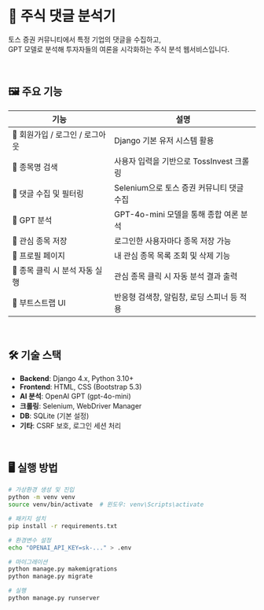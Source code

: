 # 🧠 주식 댓글 분석기

토스 증권 커뮤니티에서 특정 기업의 댓글을 수집하고,  
GPT 모델로 분석해 투자자들의 여론을 시각화하는 주식 분석 웹서비스입니다.

<br>

## 🖼 주요 기능

| 기능                           | 설명                                       |
| ------------------------------ | ------------------------------------------ |
| 🔐 회원가입 / 로그인 / 로그아웃 | Django 기본 유저 시스템 활용               |
| 📝 종목명 검색                  | 사용자 입력을 기반으로 TossInvest 크롤링   |
| 💬 댓글 수집 및 필터링          | Selenium으로 토스 증권 커뮤니티 댓글 수집  |
| 🤖 GPT 분석                     | GPT-4o-mini 모델을 통해 종합 여론 분석     |
| 📌 관심 종목 저장               | 로그인한 사용자마다 종목 저장 가능         |
| 👤 프로필 페이지                | 내 관심 종목 목록 조회 및 삭제 기능        |
| 🔄 종목 클릭 시 분석 자동 실행  | 관심 종목 클릭 시 자동 분석 결과 출력      |
| 🎨 부트스트랩 UI                | 반응형 검색창, 알림창, 로딩 스피너 등 적용 |

<br>

## 🛠 기술 스택

- **Backend**: Django 4.x, Python 3.10+
- **Frontend**: HTML, CSS (Bootstrap 5.3)
- **AI 분석**: OpenAI GPT (gpt-4o-mini)
- **크롤링**: Selenium, WebDriver Manager
- **DB**: SQLite (기본 설정)
- **기타**: CSRF 보호, 로그인 세션 처리

<br>

## 🖥 실행 방법

```bash
# 가상환경 생성 및 진입
python -m venv venv
source venv/bin/activate  # 윈도우: venv\Scripts\activate

# 패키지 설치
pip install -r requirements.txt

# 환경변수 설정
echo "OPENAI_API_KEY=sk-..." > .env

# 마이그레이션
python manage.py makemigrations
python manage.py migrate

# 실행
python manage.py runserver
